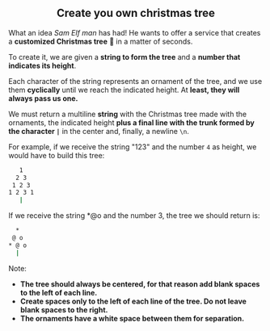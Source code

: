 <h2 align="center">Create you own christmas tree</h2>

What an idea *Sam Elf man* has had! He wants to offer a service that creates a **customized Christmas tree** 🎄 in a matter of seconds.

To create it, we are given a **string to form the tree** and a **number that indicates its height**.

Each character of the string represents an ornament of the tree, and we use them **cyclically** until we reach the indicated height. At **least, they will always pass us one.**

We must return a multiline **string** with the Christmas tree made with the ornaments, the indicated height **plus a final line with the trunk formed by the character `|`** in the center and, finally, a newline `\n`.

For example, if we receive the string "123" and the number `4` as height, we would have to build this tree:

```sh
   1
  2 3
 1 2 3
1 2 3 1
   |
```

If we receive the string *@o and the number 3, the tree we should return is:

```sh
  *
 @ o
* @ o
  |
```

Note:

- **The tree should always be centered, for that reason add blank spaces to the left of each line.**
- **Create spaces only to the left of each line of the tree. Do not leave blank spaces to the right.**
- **The ornaments have a white space between them for separation.**